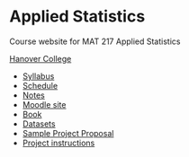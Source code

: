 Applied Statistics
==================

Course website for MAT 217 Applied Statistics

[Hanover College](http://www.hanover.edu)

- [Syllabus](syllabus.md)
- [Schedule](schedule.md)
- [Notes](notes.md)
- [Moodle site](https://moodle.hanover.edu/course/view.php?id=2195)
- [Book](https://www.openintro.org/stat/)
- [Datasets](datasets.md)
- [Sample Project Proposal](project_proposal.md)
- [Project instructions](labs/projectAnalysisSteps.md)
